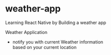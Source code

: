 # weather-app
Learning React Native by Building a weather app

  Weather Application 

* notify you with current Weather information  
  based on your current location
